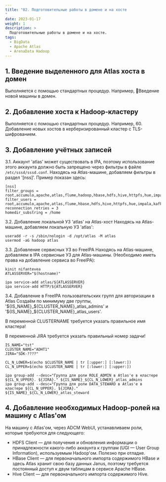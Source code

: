 ```yaml
---
title: "02. Подготовительные работы в домене и на хосте
"
date: 2023-01-17
weight: 1
description: >
  Подготовительные работы в домене и на хосте.
tags:
  - BigData
  - Apache Atlas
  - ArenaData Hadoop
---
```


## 1. Введение выделенного для Atlas хоста в домен
Выполняется с помощью  стандартных процедур. Например, 🚀Введение новой машины в домен.

## 2. Добавление хоста к Hadoop-кластеру
Выполняется с помощью  стандартных процедур. Например, 60. Добавление новых хостов в керберизированный кластер с TLS-шифрованием.

## 3. Добавление учётных записей
3.1. Аккаунт 'atlas' может существовать в IPA, поэтому использование этого аккаунта должно быть  запрещено через фильтры в файле `/etc/sssd/sssd.conf`.
Находясь на Atlas-машине, добавляем фильтры в раздел '[nss]'. Пример показан здесь:
```
[nss]
filter_groups = root,accumulo,apache,atlas,flume,hadoop,hbase,hdfs,hive,httpfs,hue,impala,kafka,keytrustee,kudu,llama,kms,mapred,mysql,oozie,postgres,sentry,solr,spark,sqoop,sqoop2,yarn,zookeeper
filter_users = root,accumulo,apache,atlas,flume,hbase,hdfs,hive,httpfs,hue,impala,kafka,keytrustee,kudu,llama,kms,mapred,mysql,oozie,postgres,sentry,solr,spark,sqoop,sqoop2,yarn,zookeeper
reconnection_retries = 3
homedir_substring = /home
```

3.2. Добавление локальной УЗ 'atlas' на Atlas-хост
Находясь на Atlas-машине, добавляем локальную УЗ 'atlas':
```
useradd -r -s /sbin/nologin -d /opt/atlas -M atlas
usermod -aG hadoop atlas
```

3.3. Добавление сервисных УЗ во FreeIPA
Находясь на Atlas-машине, добавляем в IPA сервисные УЗ для Atlas-машины. (Необходимо иметь права на добавление сервиса во FreeIPA):
```
kinit nifantevea
ATLASSERVER="$(hostname)"
 
ipa service-add atlas/${ATLASSERVER}
ipa service-add HTTP/${ATLASSERVER}
```

3.4. Добавление в FreeIPA пользовательских групп для авторизации в Atlas
Создаём по минимуму две группы, '${IS_NAME}_${CLUSTER_NAME}_atlas_admins' и '${IS_NAME}_${CLUSTER_NAME}_atlas_users'.

В переменной CLUSTERNAME требуется указать правильное имя кластера!

В переменной JIRA требуется указать правильный номер задачи!
```
IS_NAME="tst"
CLUSTER_NAME="ADHT1"
JIRA="SDK-????"
 
CL_N_LOWER=$(echo $CLUSTER_NAME | tr [:upper:] [:lower:])
CL_N_UPPER=$(echo $CLUSTER_NAME | tr [:lower:] [:upper:])
 
ipa group-add --desc="Группа для роли ROLE_ADMIN в Atlas'е в кластере ${CL_N_UPPER}. ${JIRA}." ${IS_NAME}_${CL_N_LOWER}_atlas_admins
ipa group-add --desc="Группа для роли DATA_STEWARD в Atlas'е в кластере ${CL_N_UPPER}. ${JIRA}." ${IS_NAME}_${CL_N_LOWER}_atlas_steward
```

## 4. Добавление необходимых Hadoop-ролей на машину с Atlas'ом
На машину с Atlas'ом, через ADCM WebUI, устанавливаем роли, которые требуются для следующего:
- HDFS Client — для получения и обновления информации о принадлежности какого-либо аккаунта к группам (UGI — User Group Information), используемым Hadoop'ом. Полезно при отладке.
- HBase Client — для первоначального импорта содержимого HBase и здесь Atlas хранит свою базу данных Janus, поэтому требуется постоянный доступ к двум таблицам в сервисе Apache HBase. 
- Hive Client — для первоначального импорта содержимого Hive.
